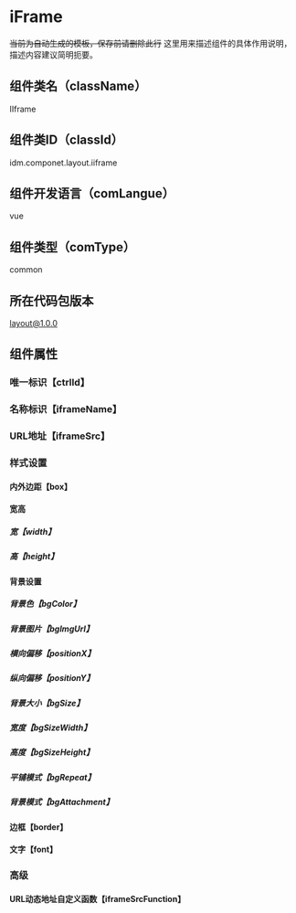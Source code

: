 # iFrame
~~当前为自动生成的模板，保存前请删除此行~~
这里用来描述组件的具体作用说明，描述内容建议简明扼要。
## 组件类名（className）
IIframe
## 组件类ID（classId）
idm.componet.layout.iiframe
## 组件开发语言（comLangue）
vue
## 组件类型（comType）
common
## 所在代码包版本
layout@1.0.0
## 组件属性
### 唯一标识【ctrlId】
### 名称标识【iframeName】
### URL地址【iframeSrc】
### 样式设置
#### 内外边距【box】
#### 宽高
##### 宽【width】
##### 高【height】
#### 背景设置
##### 背景色【bgColor】
##### 背景图片【bgImgUrl】
##### 横向偏移【positionX】
##### 纵向偏移【positionY】
##### 背景大小【bgSize】
##### 宽度【bgSizeWidth】
##### 高度【bgSizeHeight】
##### 平铺模式【bgRepeat】
##### 背景模式【bgAttachment】
#### 边框【border】
#### 文字【font】
### 高级
#### URL动态地址自定义函数【iframeSrcFunction】